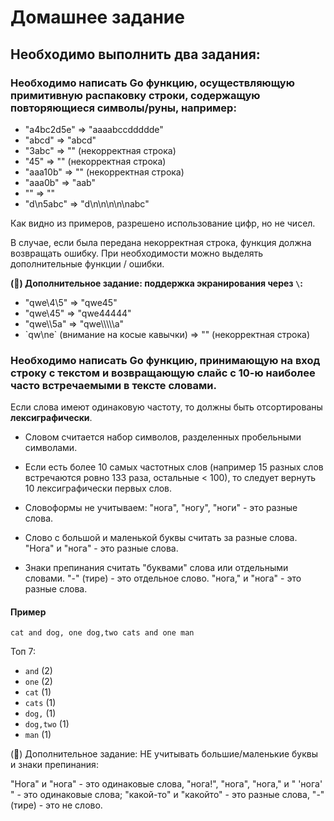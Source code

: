 # Домашнее задание

## Необходимо выполнить два задания:

### Необходимо написать Go функцию, осуществляющую примитивную распаковку строки, содержащую повторяющиеся символы/руны, например:
* "a4bc2d5e" => "aaaabccddddde"
* "abcd" => "abcd"
* "3abc" => "" (некорректная строка)
* "45" => "" (некорректная строка)
* "aaa10b" => "" (некорректная строка)
* "aaa0b" => "aab"
* "" => ""
* "d\n5abc" => "d\n\n\n\n\nabc"

Как видно из примеров, разрешено использование цифр, но не чисел.

В случае, если была передана некорректная строка, функция должна возвращать ошибку.
При необходимости можно выделять дополнительные функции / ошибки.

**(💎) Дополнительное задание: поддержка экранирования через `\`:**
* "qwe\4\5" => "qwe45"
* "qwe\45" => "qwe44444"
* "qwe\\\5a" => "qwe\\\\\\\\\\a"
* \`qw\ne\` (внимание на косые кавычки) => "" (некорректная строка)


### Необходимо написать Go функцию, принимающую на вход строку с текстом и возвращающую слайс с 10-ю наиболее часто встречаемыми в тексте словами.

Если слова имеют одинаковую частоту, то должны быть отсортированы **лексиграфически**.

* Словом считается набор символов, разделенных пробельными символами.

* Если есть более 10 самых частотных слов (например 15 разных слов встречаются ровно 133 раза,
  остальные < 100), то следует вернуть 10 лексиграфически первых слов.

* Словоформы не учитываем: "нога", "ногу", "ноги" - это разные слова.

* Слово с большой и маленькой буквы считать за разные слова. "Нога" и "нога" - это разные слова.

* Знаки препинания считать "буквами" слова или отдельными словами.
  "-" (тире) - это отдельное слово. "нога," и "нога" - это разные слова.

#### Пример
```
cat and dog, one dog,two cats and one man
```
Топ 7:
- `and`     (2)
- `one`     (2)
- `cat`     (1)
- `cats`    (1)
- `dog,`    (1)
- `dog,two` (1)
- `man`     (1)

(💎) Дополнительное задание: НЕ учитывать большие/маленькие буквы и знаки препинания:

"Нога" и "нога" - это одинаковые слова, "нога!", "нога", "нога," и " 'нога' " - это одинаковые слова;
"какой-то" и "какойто" - это разные слова, "-" (тире) - это не слово.